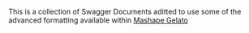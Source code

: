 This is a collection of Swagger Documents aditted to use some of the advanced formatting available within [Mashape Gelato](https://gelato.io/)
